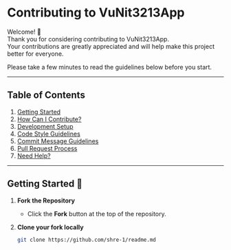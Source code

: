 # Contributing to VuNit3213App

Welcome! 🎉  
Thank you for considering contributing to VuNit3213App.  
Your contributions are greatly appreciated and will help make this project better for everyone.

Please take a few minutes to read the guidelines below before you start.

---

## Table of Contents

1. [Getting Started](#getting-started)
2. [How Can I Contribute?](#how-can-i-contribute)
3. [Development Setup](#development-setup)
4. [Code Style Guidelines](#code-style-guidelines)
5. [Commit Message Guidelines](#commit-message-guidelines)
6. [Pull Request Process](#pull-request-process)
7. [Need Help?](#need-help)

---

## Getting Started 🚀

1. **Fork the Repository**
   - Click the **Fork** button at the top of the repository.

2. **Clone your fork locally**
   ```bash
   git clone https://github.com/shre-1/readme.md
